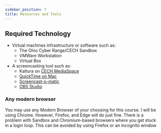 ```yaml
---
sidebar_position: 7
title: Resources and Tools
---
```


## Required Technology

* Virtual machines infrastructure or software such as:
  * The Ohio Cyber Range/CECH Sandbox
  * VMWare Workstation
  * Virtual Box
* A screencasting tool such as:
  * Kaltura on [CECH MediaSpace](https://cech.mediaspace.kaltura.com/)
  * [QuickTime on Mac](https://support.apple.com/guide/quicktime-player/record-your-screen-qtp97b08e666/mac)
  * [Screencast-o-matic](https://screencast-o-matic.com/)
  * [OBS Studio](https://obsproject.com/)

### Any modern browser

You may use any Modern Browser of your choosing for this course. I will be using Chrome. However, Firefox, and Edge will do just fine.
There is a problem with Sandbox and Chromium-based browsers where you get stuck in a login loop. This can be avoided by using Firefox or an incognito window
